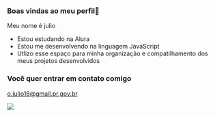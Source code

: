 ### Boas vindas ao meu perfil👋

Meu nome é julio

- Estou estudando na Alura
- Estou me desenvolvendo na linguagem JavaScript
- Utlizo esse espaço para minha organização e compatilhamento dos meus projetos desenvolvidos

### Você quer entrar em contato comigo 

o.julio16@gmail.pr.gov.br

![](https://tenor.com/pt-BR/view/sukuna-is-a-goober-gif-16023559585066126065)
